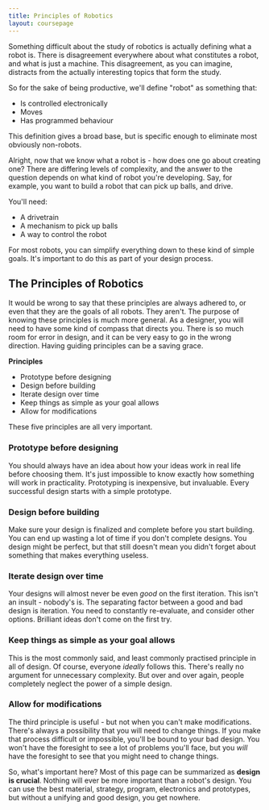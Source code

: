 ```yaml
---
title: Principles of Robotics
layout: coursepage
---
```


Something difficult about the study of robotics is actually defining what a robot is. There is disagreement everywhere about what constitutes a robot, and what is just a machine. This disagreement, as you can imagine, distracts from the actually interesting topics that form the study.

So for the sake of being productive, we'll define "robot" as something that:

- Is controlled electronically
- Moves
- Has programmed behaviour

This definition gives a broad base, but is specific enough to eliminate most obviously non-robots.

Alright, now that we know what a robot is - how does one go about creating one? There are differing levels of complexity, and the answer to the question depends on what kind of robot you're developing. Say, for example, you want to build a robot that can pick up balls, and drive.

You'll need:

- A drivetrain
- A mechanism to pick up balls
- A way to control the robot

For most robots, you can simplify everything down to these kind of simple goals. It's important to do this as part of your design process.

## The Principles of Robotics
It would be wrong to say that these principles are always adhered to, or even that they are the goals of all robots. They aren't. The purpose of knowing these principles is much more general. As a designer, you will need to have some kind of compass that directs you. There is so much room for error in design, and it can be very easy to go in the wrong direction. Having guiding principles can be a saving grace.

**Principles**

- Prototype before designing
- Design before building
- Iterate design over time
- Keep things as simple as your goal allows
- Allow for modifications

These five principles are all very important.

### Prototype before designing
You should always have an idea about how your ideas work in real life before choosing them. It's just impossible to know exactly how something will work in practicality. Prototyping is inexpensive, but invaluable. Every successful design starts with a simple prototype.

### Design before building
Make sure your design is finalized and complete before you start building. You can end up wasting a lot of time if you don't complete designs. You design might be perfect, but that still doesn't mean you didn't forget about something that makes everything useless.

### Iterate design over time
Your designs will almost never be even *good* on the first iteration. This isn't an insult - nobody's is. The separating factor between a good and bad design is iteration. You need to constantly re-evaluate, and consider other options. Brilliant ideas don't come on the first try.

### Keep things as simple as your goal allows
This is the most commonly said, and least commonly practised principle in all of design. Of course, everyone *ideally* follows this. There's really no argument for unnecessary complexity. But over and over again, people completely neglect the power of a simple design.

### Allow for modifications
The third principle is useful - but not when you can't make modifications. There's always a possibility that you will need to change things. If you make that process difficult or impossible, you'll be bound to your bad design. You won't have the foresight to see a lot of problems you'll face, but you *will* have the foresight to see that you might need to change things.

So, what's important here? Most of this page can be summarized as **design is crucial**. Nothing will ever be more important than a robot's design. You can use the best material, strategy, program, electronics and prototypes, but without a unifying and good design, you get nowhere.
